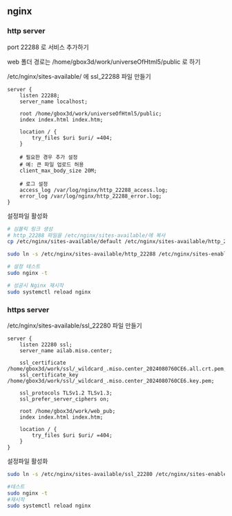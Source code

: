 ## nginx

### http server

port 22288 로 서비스 추가하기

web 폴더 경로는 /home/gbox3d/work/universeOfHtml5/public  로 하기

/etc/nginx/sites-available/ 에 ssl_22288 파일 만들기

```nginx
server {
    listen 22288;
    server_name localhost;

    root /home/gbox3d/work/universeOfHtml5/public;
    index index.html index.htm;

    location / {
        try_files $uri $uri/ =404;
    }

    # 필요한 경우 추가 설정
    # 예: 큰 파일 업로드 허용
    client_max_body_size 20M;

    # 로그 설정
    access_log /var/log/nginx/http_22288_access.log;
    error_log /var/log/nginx/http_22288_error.log;
}
```

설정파일 활성화

```bash
# 심볼릭 링크 생성
# http_22288 파일을 /etc/nginx/sites-available/에 복사
cp /etc/nginx/sites-available/default /etc/nginx/sites-available/http_22288

sudo ln -s /etc/nginx/sites-available/http_22288 /etc/nginx/sites-enabled/http_22288

# 설정 테스트
sudo nginx -t

# 성공시 Nginx 재시작
sudo systemctl reload nginx
```

### https server
/etc/nginx/sites-available/ssl_22280 파일 만들기  

```nginx
server {
    listen 22280 ssl;
    server_name ailab.miso.center;

    ssl_certificate /home/gbox3d/work/ssl/_wildcard_.miso.center_2024080760CE6.all.crt.pem;
    ssl_certificate_key /home/gbox3d/work/ssl/_wildcard_.miso.center_2024080760CE6.key.pem;

    ssl_protocols TLSv1.2 TLSv1.3;
    ssl_prefer_server_ciphers on;

    root /home/gbox3d/work/web_pub;
    index index.html index.htm;

    location / {
        try_files $uri $uri/ =404;
    }
}
```

설정파일 활성화

```bash
sudo ln -s /etc/nginx/sites-available/ssl_22280 /etc/nginx/sites-enabled/ssl_22280

#테스트
sudo nginx -t
#재시작
sudo systemctl reload nginx

```
